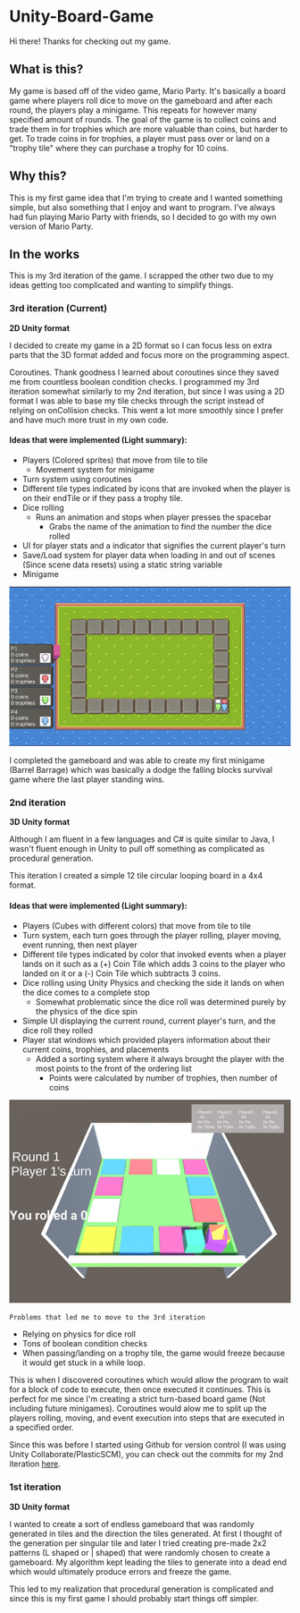 # Unity-Board-Game

Hi there! Thanks for checking out my game. 

## What is this?

My game is based off of the video game, Mario Party. It's basically a board game where players roll dice to move on the gameboard and after each round, the players play a minigame. This repeats for however many specified amount of rounds. The goal of the game is to collect coins and trade them in for trophies which are more valuable than coins, but harder to get. To trade coins in for trophies, a player must pass over or land on a "trophy tile" where they can purchase a trophy for 10 coins.

## Why this?

This is my first game idea that I'm trying to create and I wanted something simple, but also something that I enjoy and want to program. I've always had fun playing Mario Party with friends, so I decided to go with my own version of Mario Party. 

## In the works

This is my 3rd iteration of the game. I scrapped the other two due to my ideas getting too complicated and wanting to simplify things. 

### 3rd iteration (Current)

**2D Unity format**

I decided to create my game in a 2D format so I can focus less on extra parts that the 3D format added and focus more on the programming aspect.

Coroutines. Thank goodness I learned about coroutines since they saved me from countless boolean condition checks. I programmed my 3rd iteration somewhat similarly to my 2nd iteration, but since I was using a 2D format I was able to base my tile checks through the script instead of relying on onCollision checks. This went a lot more smoothly since I prefer and have much more trust in my own code. 

#### Ideas that were implemented (Light summary):

- Players (Colored sprites) that move from tile to tile
  - Movement system for minigame
- Turn system using coroutines
- Different tile types indicated by icons that are invoked when the player is on their endTile or if they pass a trophy tile. 
- Dice rolling 
  - Runs an animation and stops when player presses the spacebar
    - Grabs the name of the animation to find the number the dice rolled
- UI for player stats and a indicator that signifies the current player's turn
- Save/Load system for player data when loading in and out of scenes (Since scene data resets) using a static string variable
- Minigame

![3rd Iteration Gameboard](doc/3Iter_Gameboard.jpg)

I completed the gameboard and was able to create my first minigame (Barrel Barrage) which was basically a dodge the falling blocks survival game where the last player standing wins. 

### 2nd iteration

**3D Unity format**

Although I am fluent in a few languages and C# is quite similar to Java, I wasn't fluent enough in Unity to pull off something as complicated as procedural generation.

This iteration I created a simple 12 tile circular looping board in a 4x4 format. 

#### Ideas that were implemented (Light summary):
- Players (Cubes with different colors) that move from tile to tile
- Turn system, each turn goes through the player rolling, player moving, event running, then next player
- Different tile types indicated by color that invoked events when a player lands on it such as a (+) Coin Tile which adds 3 coins to the player who landed on it or a (-) Coin Tile which subtracts 3 coins.
- Dice rolling using Unity Physics and checking the side it lands on when the dice comes to a complete stop
  - Somewhat problematic since the dice roll was determined purely by the physics of the dice spin
- Simple UI displaying the current round, current player's turn, and the dice roll they rolled
- Player stat windows which provided players information about their current coins, trophies, and placements
  - Added a sorting system where it always brought the player with the most points to the front of the ordering list
    - Points were calculated by number of trophies, then number of coins

![2nd Iteration Gameboard](doc/2Iter_Gameboard.jpg)

    Problems that led me to move to the 3rd iteration
- Relying on physics for dice roll
- Tons of boolean condition checks 
- When passing/landing on a trophy tile, the game would freeze because it would get stuck in a while loop. 

This is when I discovered coroutines which would allow the program to wait for a block of code to execute, then once executed it continues. This is perfect for me since I'm creating a strict turn-based board game (Not including future minigames). Coroutines would alow me to split up the players rolling, moving, and event execution into steps that are executed in a specified order. 

Since this was before I started using Github for version control (I was using Unity Collaborate/PlasticSCM), you can check out the commits for my 2nd iteration [here](https://docs.google.com/spreadsheets/d/1cn0DWHTvo3dd97a4EJ4dYoG9YeD8FlaakJX0QdDfZH0/edit?usp=sharing).

### 1st iteration

**3D Unity format**

I wanted to create a sort of endless gameboard that was randomly generated in tiles and the direction the tiles generated. At first I thought of the generation per singular tile and later I tried creating pre-made 2x2 patterns (L shaped or | shaped) that were randomly chosen to create a gameboard. My algorithm kept leading the tiles to generate into a dead end which would ultimately produce errors and freeze the game.

This led to my realization that procedural generation is complicated and since this is my first game I should probably start things off simpler. 
